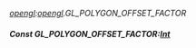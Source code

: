 _[opengl](../../modules/opengl/opengl-module.md):[opengl](../../modules/opengl/opengl-module.md).GL\_POLYGON\_OFFSET\_FACTOR_
##### Const GL\_POLYGON\_OFFSET\_FACTOR:[Int](../../modules/wonkey/wonkey-types-int.md)
